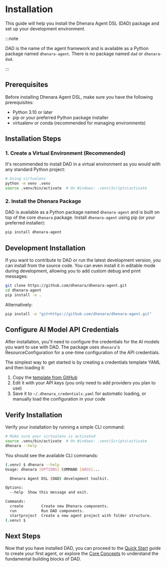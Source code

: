# Installation

This guide will help you install the Dhenara Agent DSL (DAD) package and set up your development environment.

:::note

DAD is the name of the agent framework and is available as a Python package named `dhenara-agent`. There is no package named `dad` or `dhenara-dad`.

:::


## Prerequisites

Before installing Dhenara Agent DSL, make sure you have the following prerequisites:

- Python 3.10 or later
- pip or your preferred Python package installer
- virtualenv or conda (recommended for managing environments)

## Installation Steps

### 1. Create a Virtual Environment (Recommended)

It's recommended to install DAD in a virtual environment as you would with any standard Python project:

```bash
# Using virtualenv
python -m venv .venv
source .venv/bin/activate  # On Windows: .venv\Scripts\activate
```

### 2. Install the Dhenara Package

DAD is available as a Python package named `dhenara-agent` and is built on top of the core `dhenara` package.
Install `dhenara-agent` using pip (or your preferred installer):

```bash
pip install dhenara-agent
```



## Development Installation

If you want to contribute to DAD or run the latest development version, you can install from the source code.
You can even install it in editable mode during development, allowing you to add custom debug and print messages:

```bash
git clone https://github.com/dhenara/dhenara-agent.git
cd dhenara-agent
pip install -e .
```

Alternatively:

```bash
pip install -e "git+https://github.com/dhenara/dhenara-agent.git"
```

## Configure AI Model API Credentials

After installation, you'll need to configure the credentials for the AI models you want to use with DAD. The package uses `dhenara`'s ResourceConfiguration for a one-time configuration of the API credentials.

The simplest way to get started is by creating a credentials template YAML and then loading it:

1. Copy the [template from GitHub](https://github.com/dhenara/dhenara/blob/master/src/dhenara/ai/types/resource/credentials.yaml)
2. Edit it with your API keys (you only need to add providers you plan to use)
3. Save it to `~/.dhenara_credentials.yaml` for automatic loading, or manually load the configuration in your code

## Verify Installation

Verify your installation by running a simple CLI command:

```bash
# Make sure your virtualenv is activated
source .venv/bin/activate  # On Windows: .venv\Scripts\activate
dhenara --help
```

You should see the available CLI commands:

```bash
(.venv) $ dhenara --help
Usage: dhenara [OPTIONS] COMMAND [ARGS]...

  Dhenara Agent DSL (DAD) development toolkit.

Options:
  --help  Show this message and exit.

Commands:
  create        Create new Dhenara components.
  run           Run DAD components.
  startproject  Create a new agent project with folder structure.
(.venv) $
```


## Next Steps

Now that you have installed DAD, you can proceed to the [Quick Start](quick-start) guide to create your first agent, or explore the [Core Concepts](core-concepts) to understand the fundamental building blocks of DAD.
